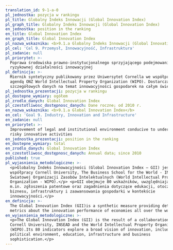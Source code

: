 ```yaml
---
translation_id: 9-1-a-0
pl_jednostka: pozycja w rankingu
pl_title: Globalny Indeks Innowacji (Global Innovation Index)
pl_graph_title: Globalny Indeks Innowacji (Global Innovation Index)
en_jednostka: position in the ranking
en_title: Global Innovation Index
en_graph_title: Global Innovation Index
pl_nazwa_wskaznika: <b>9.1.a Globalny Indeks Innowacji (Global Innovation Index)</b>
pl_cel: 'Cel 9. Przemysł, Innowacyjność, Infrastruktura'
pl_zadanie: null
pl_priorytet: >-
  Poprawa środowiska prawno-instytucjonalnego sprzyjającego podejmowaniu
  ryzykownej działalności innowacyjnej
pl_definicja: >-
  Miernik syntetyczny publikowany przez Uniwersytet Cornella we współpracy z
  agendą ONZ World Intellectual Property Organization (WIPO). Dostarcza
  szczegółowych danych na temat innowacyjności gospodarek na całym świecie.
pl_jednostka_prezentacji: pozycja w rankingu
pl_dostepne_wymiary: ogółem
pl_zrodlo_danych: Global Innovation Index
pl_czestotliwosc_dostępnosc_danych: Dane roczne; od 2010 r.
en_nazwa_wskaznika: <b>9.1.a Global Innovation Index</b>
en_cel: 'Goal 9. Industry, Innovation and Infrastructure'
en_zadanie: null
en_priorytet: >-
  Improvement of legal and institutional environment conducive to undertaking
  risky innovative activities
en_jednostka_prezentacji: position in the ranking
en_dostepne_wymiary: total
en_zrodlo_danych: Global Innovation Index
en_czestotliwosc_dostępnosc_danych: Annual data; since 2010
published: true
pl_wyjasnienia_metodologiczne: >-
  <p>Globalny Indeks Innowacyjności (Global Innovation Index – GII) jest efektem
  współpracy Cornell University, The Business School for the World - INSEAD oraz
  Światowej Organizacji Zasobów Intelektualnych (World Intellectual Property
  Organization - WIPO).</p> <p>GII obejmuje 80 wskaźników, uwzględniających
  m.in. zgłoszenia patentowe oraz zagadnienia dotyczące edukacji, otoczenia
  biznesu, infrastruktury i zaawansowania gospodarki w kontekście
  innowacyjności.</p>
en_definicja: >-
  The Global Innovation Index (GII)is a synthetic measure providing detailed
  metrics about the innovation performance of economies all over the world.
en_wyjasnienia_metodologiczne: >-
  <p>The Global Innovation Index (GII) is the result of a collaboration between
  Cornell University, INSEAD and the World Intellectual Property Organization
  (WIPO).Its 80 indicators explore a broad vision of innovation, including
  political environment, education, infrastructure and business
  sophistication.</p>
---
```

